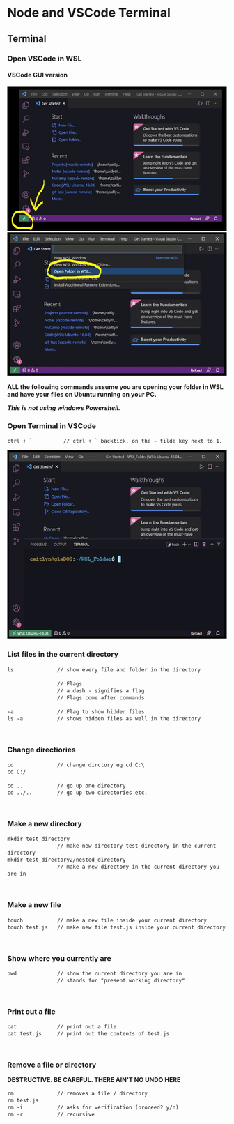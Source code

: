 # Node and VSCode Terminal
## Terminal

### Open VSCode in WSL
#### VSCode GUI version 
<img src="../images/InkedGUI_VsCode_WSL_LI.jpg">

<img src="../images/InkedWSL2_LI.jpg">


<br>

**ALL the following commands assume you are opening your folder in WSL and have your files on Ubuntu running on your PC.** 

***This is not using windows Powershell.***  


### Open Terminal in VSCode
```
ctrl + `          // ctrl + ` backtick, on the ~ tilde key next to 1. 
```

<img src="../images/Open_Terminal.JPG">


<br>

### List files in the current directory
```
ls              // show every file and folder in the directory

                // Flags
                // a dash - signifies a flag.
                // Flags come after commands

-a              // Flag to show hidden files
ls -a           // shows hidden files as well in the directory
```

<br>

### Change directiories
```
cd              // change dirctory eg cd C:\
cd C:/

cd ..           // go up one directory
cd ../..        // go up two directories etc.
```

<br>

### Make a new directory
```mkdir           // make a new directory in the current directory you are in
mkdir test_directory
                // make new directory test_directory in the current directory
mkdir test_directory2/nested_directory
                // make a new directory in the current directory you are in
```

<br>

### Make a new file
```
touch           // make a new file inside your current directory
touch test.js   // make new file test.js inside your current directory
```

<br>

### Show where you currently are
```
pwd             // show the current directory you are in
                // stands for "present working directory"
```

<br>

### Print out a file
```
cat             // print out a file
cat test.js     // print out the contents of test.js
```

<br>

### Remove a file or directory
**DESTRUCTIVE. BE CAREFUL. THERE AIN'T NO UNDO HERE**
```
rm              // removes a file / directory
rm test.js
rm -i           // asks for verification (proceed? y/n)
rm -r           // recursive
```
